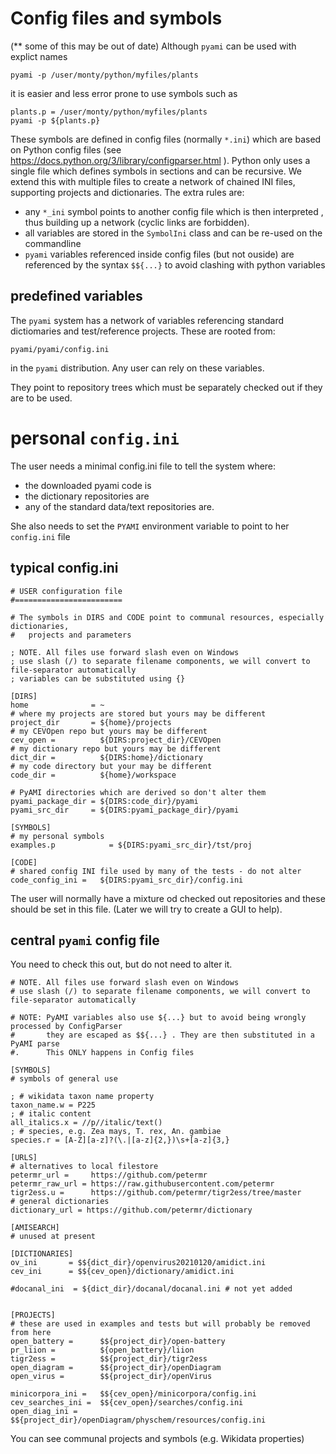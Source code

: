 # Config files and symbols

(** some of this may be out of date)
Although `pyami` can be used with explict names 
````
pyami -p /user/monty/python/myfiles/plants
````
it is easier and less error prone to use symbols such as 
````
plants.p = /user/monty/python/myfiles/plants
pyami -p ${plants.p}
````

These symbols are defined in config files (normally `*.ini`) which are based on Python config files (see https://docs.python.org/3/library/configparser.html ).
Python only uses a single file which defines symbols in sections and can be recursive. We extend this with multiple files to 
create a network of chained INI files, supporting projects and dictionaries. The extra rules are:
* any `*_ini` symbol points to another config file which is then interpreted , thus building up a network (cyclic links are  forbidden).
* all variables are stored in the `SymbolIni` class and can be re-used on the commandline
* `pyami` variables referenced inside config files (but not ouside) are referenced by the syntax `$${...}` 
    to avoid clashing with python variables

## predefined variables

The `pyami` system has a network of variables referencing standard dictiomaries and test/reference projects. These are rooted from:
````
pyami/pyami/config.ini
````
in the `pyami` distribution. Any user can rely on these variables. 

They point to repository trees which must be separately checked out if they are to be used.

# personal `config.ini`

The user needs a minimal config.ini file to tell the system where:
* the downloaded pyami code is
* the dictionary repositories are
* any of the standard data/text repositories are.

She also needs to set the `PYAMI` environment variable to point to her `config.ini` file

## typical config.ini
````
# USER configuration file
#========================

# The symbols in DIRS and CODE point to communal resources, especially dictionaries, 
#   projects and parameters

; NOTE. All files use forward slash even on Windows
; use slash (/) to separate filename components, we will convert to file-separator automatically
; variables can be substituted using {}

[DIRS]
home              = ~
# where my projects are stored but yours may be different
project_dir       = ${home}/projects 
# my CEVOpen repo but yours may be different
cev_open =          ${DIRS:project_dir}/CEVOpen
# my dictionary repo but yours may be different
dict_dir =          ${DIRS:home}/dictionary
# my code directory but your may be different
code_dir =          ${home}/workspace

# PyAMI directories which are derived so don't alter them
pyami_package_dir = ${DIRS:code_dir}/pyami
pyami_src_dir     = ${DIRS:pyami_package_dir}/pyami

[SYMBOLS]
# my personal symbols
examples.p            = ${DIRS:pyami_src_dir}/tst/proj

[CODE]
# shared config INI file used by many of the tests - do not alter
code_config_ini =   ${DIRS:pyami_src_dir}/config.ini
````

The user will normally have a mixture od checked out repositories and these should be set in this file.
(Later we will try to create a GUI to help).

## central `pyami` config file
You need to check this out, but do not need to alter it.
````
# NOTE. All files use forward slash even on Windows
# use slash (/) to separate filename components, we will convert to file-separator automatically

# NOTE: PyAMI variables also use ${...} but to avoid being wrongly processed by ConfigParser
#       they are escaped as $${...} . They are then substituted in a PyAMI parse
#.      This ONLY happens in Config files

[SYMBOLS]
# symbols of general use

; # wikidata taxon name property
taxon_name.w = P225
; # italic content
all_italics.x = //p//italic/text()
; # species, e.g. Zea mays, T. rex, An. gambiae
species.r = [A-Z][a-z]?(\.|[a-z]{2,})\s+[a-z]{3,}

[URLS]
# alternatives to local filestore
petermr_url =     https://github.com/petermr
petermr_raw_url = https://raw.githubusercontent.com/petermr
tigr2ess.u =      https://github.com/petermr/tigr2ess/tree/master
# general dictionaries
dictionary_url = https://github.com/petermr/dictionary

[AMISEARCH]
# unused at present

[DICTIONARIES]
ov_ini       = $${dict_dir}/openvirus20210120/amidict.ini
cev_ini      = $${cev_open}/dictionary/amidict.ini

#docanal_ini  = ${dict_dir}/docanal/docanal.ini # not yet added


[PROJECTS]
# these are used in examples and tests but will probably be removed from here
open_battery =      $${project_dir}/open-battery
pr_liion =          ${open_battery}/liion
tigr2ess =          $${project_dir}/tigr2ess
open_diagram =      $${project_dir}/openDiagram
open_virus =        $${project_dir}/openVirus

minicorpora_ini =   $${cev_open}/minicorpora/config.ini
cev_searches_ini =  $${cev_open}/searches/config.ini
open_diag_ini =     $${project_dir}/openDiagram/physchem/resources/config.ini

````
You can see communal projects and symbols (e.g. Wikidata properties)




